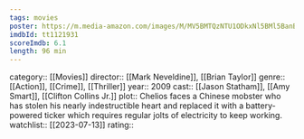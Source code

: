 ```yaml
---
tags: movies
poster: https://m.media-amazon.com/images/M/MV5BMTQzNTU1ODkxNl5BMl5BanBnXkFtZTcwMDgyODEzMg@@._V1_SX300.jpg
imdbId: tt1121931
scoreImdb: 6.1
length: 96 min
---
```


category:: [[Movies]]
director:: [[Mark Neveldine]], [[Brian Taylor]]
genre:: [[Action]], [[Crime]], [[Thriller]]
year:: 2009
cast:: [[Jason Statham]], [[Amy Smart]], [[Clifton Collins Jr.]]
plot:: Chelios faces a Chinese mobster who has stolen his nearly indestructible heart and replaced it with a battery-powered ticker which requires regular jolts of electricity to keep working.
watchlist:: [[2023-07-13]]
rating::
